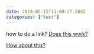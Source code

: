 ```yaml
---
date: 2024-05-15T11:09:27.586Z
categories: ["test"]
---
```

how to do a link? <a href="https://theguardian.com">Does this work?</a>

[How about this?](https://conf.react.dev/)